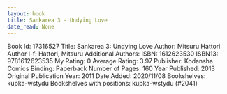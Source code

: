 ```yaml
---
layout: book
title: Sankarea 3 - Undying Love
date_read: None
---
```


Book Id: 17316527
Title: Sankarea 3: Undying Love
Author: Mitsuru Hattori
Author l-f: Hattori, Mitsuru
Additional Authors: 
ISBN: 1612623530
ISBN13: 9781612623535
My Rating: 0
Average Rating: 3.97
Publisher: Kodansha Comics
Binding: Paperback
Number of Pages: 160
Year Published: 2013
Original Publication Year: 2011
Date Added: 2020/11/08
Bookshelves: kupka-wstydu
Bookshelves with positions: kupka-wstydu (#2041)

